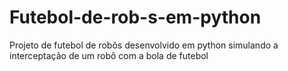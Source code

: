 # Futebol-de-rob-s-em-python
Projeto de futebol de robôs desenvolvido em python simulando a interceptação de um robô com a bola de futebol

